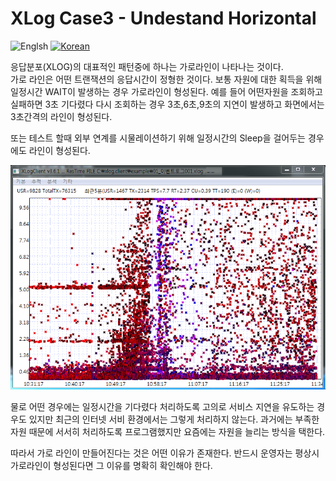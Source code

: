 # XLog Case3 - Undestand Horizontal
![Englsh](https://img.shields.io/badge/language-English-red.svg) [![Korean](https://img.shields.io/badge/language-Korean-blue.svg)](XLogCase3_kr.md)

응답분포(XLOG)의 대표적인 패턴중에 하나는 가로라인이 나타나는 것이다.  
가로 라인은 어떤 트랜잭션의 응답시간이 정형한 것이다. 
보통 자원에 대한 획득을 위해 일정시간 WAIT이 발생하는 경우 가로라인이 형성된다.
예를 들어 어떤자원을 조회하고 실패하면 3초 기다렸다 다시 조회하는 경우 3초,6초,9초의 지연이 발생하고
화면에서는 3초간격의 라인이 형성된다.

또는 테스트 할때 외부 연계를 시물레이션하기 위해 일정시간의 Sleep을 걸어두는 경우에도 
라인이 형성된다.

![Horizontal Line](../img/client/xlog_horizontal.png)

물로 어떤 경우에는 일정시간을 기다렸다 처리하도록 고의로 서비스 지연을 유도하는 경우도 있지만
최근의 인터넷 서비 환경에서는 그렇게 처리하지 않는다. 과거에는 부족한 자원 때문에 서서히 처리하도록 프로그램했지만
요즘에는 자원을 늘리는 방식을 택한다. 

따라서 가로 라인이 만들어진다는 것은 어떤 이유가 존재한다. 
반드시 운영자는 평상시 가로라인이 형성된다면 그 이유를 명확히 확인해야 한다.